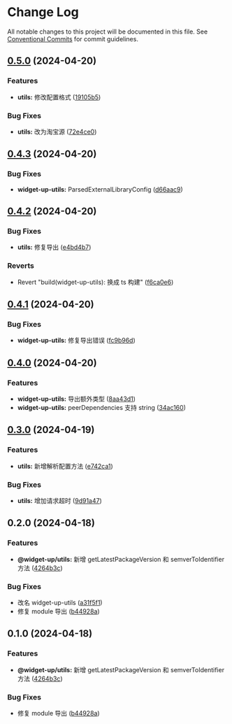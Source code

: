 # Change Log

All notable changes to this project will be documented in this file.
See [Conventional Commits](https://conventionalcommits.org) for commit guidelines.

## [0.5.0](https://github.com/tolerance-go/widget-up/compare/widget-up-utils@0.4.3...widget-up-utils@0.5.0) (2024-04-20)


### Features

* **utils:** 修改配置格式 ([19105b5](https://github.com/tolerance-go/widget-up/commit/19105b5ccf483031f73df98e9f3de8808d53cca7))


### Bug Fixes

* **utils:** 改为淘宝源 ([72e4ce0](https://github.com/tolerance-go/widget-up/commit/72e4ce0effb94dd182417cd51c372b3e7476a521))



## [0.4.3](https://github.com/tolerance-go/widget-up/compare/widget-up-utils@0.4.2...widget-up-utils@0.4.3) (2024-04-20)


### Bug Fixes

* **widget-up-utils:** ParsedExternalLibraryConfig ([d66aac9](https://github.com/tolerance-go/widget-up/commit/d66aac9aae0cee52bb5805affd06765006a23c6c))



## [0.4.2](https://github.com/tolerance-go/widget-up/compare/widget-up-utils@0.4.1...widget-up-utils@0.4.2) (2024-04-20)


### Bug Fixes

* **utils:** 修复导出 ([e4bd4b7](https://github.com/tolerance-go/widget-up/commit/e4bd4b77bdce529dcea8a377626dca23a788079d))


### Reverts

* Revert "build(widget-up-utils): 换成 ts 构建" ([f6ca0e6](https://github.com/tolerance-go/widget-up/commit/f6ca0e64fbfd42e904e7b3797c793699d68e3ce6))




## [0.4.1](https://github.com/tolerance-go/widget-up/compare/widget-up-utils@0.4.0...widget-up-utils@0.4.1) (2024-04-20)


### Bug Fixes

* **widget-up-utils:** 修复导出错误 ([fc9b96d](https://github.com/tolerance-go/widget-up/commit/fc9b96da972b63786883682f39abd89dc2c0bb33))



## [0.4.0](https://github.com/tolerance-go/widget-up/compare/widget-up-utils@0.3.0...widget-up-utils@0.4.0) (2024-04-20)


### Features

* **widget-up-utils:** 导出额外类型 ([8aa43d1](https://github.com/tolerance-go/widget-up/commit/8aa43d1ed6edc658dc8a3c36d5a3b8ada88c5089))
* **widget-up-utils:** peerDependencies 支持 string ([34ac160](https://github.com/tolerance-go/widget-up/commit/34ac160f2f5a329d7558c3ca00f30852604de36b))



## [0.3.0](https://github.com/tolerance-go/widget-up/compare/widget-up-utils@0.2.0...widget-up-utils@0.3.0) (2024-04-19)


### Features

* **utils:** 新增解析配置方法 ([e742ca1](https://github.com/tolerance-go/widget-up/commit/e742ca193291bbeb0b8063fa5ae4f0425d118571))


### Bug Fixes

* **utils:** 增加请求超时 ([9d91a47](https://github.com/tolerance-go/widget-up/commit/9d91a47c6cadf90d42bb40c8f6d3395bf7303cba))



## 0.2.0 (2024-04-18)


### Features

* **@widget-up/utils:** 新增 getLatestPackageVersion 和 semverToIdentifier 方法 ([4264b3c](https://github.com/tolerance-go/widget-up/commit/4264b3cbdff5dd4cca7ec87b3132714052da1477))


### Bug Fixes

* 改名 widget-up-utils ([a31f5f1](https://github.com/tolerance-go/widget-up/commit/a31f5f13b9dc60be003bd1555ab355e2a0501fad))
* 修复 module 导出 ([b44928a](https://github.com/tolerance-go/widget-up/commit/b44928a28b3f625b82f837b27be692ce06e731ab))



## 0.1.0 (2024-04-18)


### Features

* **@widget-up/utils:** 新增 getLatestPackageVersion 和 semverToIdentifier 方法 ([4264b3c](https://github.com/tolerance-go/widget-up/commit/4264b3cbdff5dd4cca7ec87b3132714052da1477))


### Bug Fixes

* 修复 module 导出 ([b44928a](https://github.com/tolerance-go/widget-up/commit/b44928a28b3f625b82f837b27be692ce06e731ab))
